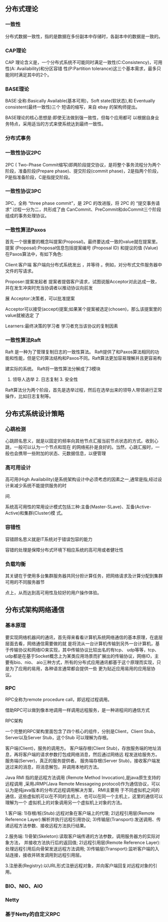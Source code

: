 ## 分布式理论

### 一致性

​	分布式数据一致性，指的是数据在多份副本中存储时，各副本中的数据是一致的。

### CAP理论

CAP 理论含义是，一个分布式系统不可能同时满足一致性(C:Consistency)，可用性(A: Availability)和分区容错 性(P:Partition tolerance)这三个基本需求，最多只能同时满足其中的2个。

### BASE理论

BASE:全称:Basically Available(基本可用)，Soft state(软状态),和 Eventually consistent(最终一致性)三个 短语的缩写，来自 ebay 的架构师提出。

BASE理论的核心思想是:即使无法做到强一致性，但每个应用都可 以根据自身业务特点，采用适当的方式来使系统达到最终一致性。

### 分布式事务

### 一致性协议2PC

2PC ( Two-Phase Commit缩写)即两阶段提交协议，是将整个事务流程分为两个阶段，准备阶段(Prepare phase)、提交阶段(commit phase)，2是指两个阶段，P是指准备阶段，C是指提交阶段。

### 一致性协议3PC

3PC，全称 “three phase commit”，是 2PC 的改进版，将 2PC 的 “提交事务请求” 过程一分为二，共形成了由 CanCommit、PreCommit和doCommit三个阶段组成的事务处理协议。

### 一致性算法Paxos

首先一个很重要的概念叫提案(Proposal)。最终要达成一致的value就在提案里。 提案 (Proposal):Proposal信息包括提案编号 (Proposal ID) 和提议的值 (Value) 在Paxos算法中，有如下角色:

Client:客户端
 客户端向分布式系统发出 ，并等待 。例如，对分布式文件服务器中文件的写请求。

Proposer:提案发起者 提案者提倡客户请求，试图说服Acceptor对此达成一致，并在发生冲突时充当协调者以推动协议向前发

展 Acceptor:决策者，可以批准提案

Acceptor可以接受(accept)提案;如果某个提案被选定(chosen)，那么该提案里的value就被选定 了

Learners:最终决策的学习者 学习者充当该协议的复制因素

### 一致性算法Raft

Raft 是一种为了管理复制日志的一致性算法。 Raft提供了和Paxos算法相同的功能和性能，但是它的算法结构和Paxos不同。Raft算法更加容易理解并且更容易构

建实际的系统。 Raft将一致性算法分解成了3模块

1. 领导人选举 2. 日志复制 3. 安全性

Raft算法分为两个阶段，首先是选举过程，然后在选举出来的领导人带领进行正常操作，比如日志复制等。

## 分布式系统设计策略

### 心跳检测

心跳顾名思义，就是以固定的频率向其他节点汇报当前节点状态的方式。收到心跳，一般可以认为一个节点和现在 的网络拓扑是良好的。当然，心跳汇报时，一般也会携带一些附加的状态、元数据信息，以便管理

### 高可用设计

高可用(High Availability)是系统架构设计中必须考虑的因素之一,通常是指,经过设计来减少系统不能提供服务的时

间.

系统高可用性的常用设计模式包括三种:主备(Master-SLave)、互备(Active-Active)和集群(Cluster)模 式。

### 容错性

容错顾名思义就是IT系统对于错误包容的能力

容错的处理是保障分布式环境下相应系统的高可用或者健壮性

### 负载均衡

其关键在于使用多台集群服务器共同分担计算任务，把网络请求及计算分配到集群可用的不同服务器节

点上，从而达到高可用性及较好的用户操作体验。

## 分布式架构网络通信

### 基本原理

要实现网络机器间的通讯，首先得来看看计算机系统网络通信的基本原理，在底层层面去看，网络通信需要做的就 是将流从一台计算机传输到另外一台计算机，基于传输协议和网络IO来实现，其中传输协议比较出名的有tcp、 udp等等，tcp、udp都是在基于Socket概念上为某类应用场景而扩展出的传输协议，网络IO，主要有bio、nio、 aio三种方式，所有的分布式应用通讯都基于这个原理而实现，只是为了应用的易用，各种语言通常都会提供一些 更为贴近应用易用的应用层协议。

### RPC

RPC全称为remote procedure call，即远程过程调用。

借助RPC可以做到像本地调用一样调用远程服务，是一种进程间的通信方式

RPC架构

一个完整的RPC架构里面包含了四个核心的组件，分别是Client，Client Stub，Server以及Server Stub，这个Stub 可以理解为存根。

客户端(Client)，服务的调用方。
 客户端存根(Client Stub)，存放服务端的地址消息，再将客户端的请求参数打包成网络消息，然后通过网络远 程发送给服务方。
 服务端(Server)，真正的服务提供者。
 服务端存根(Server Stub)，接收客户端发送过来的消息，将消息解包，并调用本地的方法。

Java RMI 指的是远程方法调用 (Remote Method Invocation),是java原生支持的远程调用 ,采用JRMP(Java Remote Messageing protocol)作为通信协议，可以认为是纯java版本的分布式远程调用解决方案， RMI主要用 于不同虚拟机之间的通信，这些虚拟机可以在不同的主机上、也可以在同一个主机上，这里的通信可以理解为一个 虚拟机上的对象调用另一个虚拟机上对象的方法。

1.客户端:
 1)存根/桩(Stub):远程对象在客户端上的代理;
 2)远程引用层(Remote Reference Layer):解析并执行远程引用协议; 3)传输层(Transport):发送调用、传递远程方法参数、接收远程方法执行结果。

2.服务端: 1)骨架(Skeleton):读取客户端传递的方法参数，调用服务器方的实际对象方法， 并接收方法执行后的返回值;
 2)远程引用层(Remote Reference Layer):处理远程引用后向骨架发送远程方法调用; 3)传输层(Transport):监听客户端的入站连接，接收并转发调用到远程引用层。

3.注册表(Registry):以URL形式注册远程对象，并向客户端回复对远程对象的引用。

### BIO、NIO、AIO

### Netty

### 基于Netty的自定义RPC